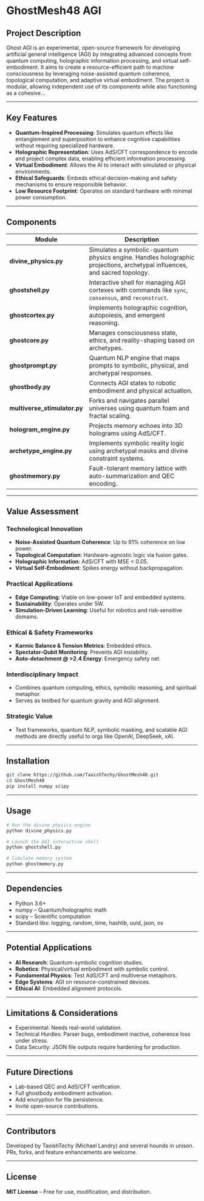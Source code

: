 
# GhostMesh48 AGI

## Project Description

Ghost AGI is an experimental, open-source framework for developing artificial general intelligence (AGI) by integrating advanced concepts from quantum computing, holographic information processing, and virtual self-embodiment. It aims to create a resource-efficient path to machine consciousness by leveraging noise-assisted quantum coherence, topological computation, and adaptive virtual embodiment. The project is modular, allowing independent use of its components while also functioning as a cohesive...

---

## Key Features

- **Quantum-Inspired Processing**: Simulates quantum effects like entanglement and superposition to enhance cognitive capabilities without requiring specialized hardware.
- **Holographic Representation**: Uses AdS/CFT correspondence to encode and project complex data, enabling efficient information processing.
- **Virtual Embodiment**: Allows the AI to interact with simulated or physical environments.
- **Ethical Safeguards**: Embeds ethical decision-making and safety mechanisms to ensure responsible behavior.
- **Low Resource Footprint**: Operates on standard hardware with minimal power consumption.

---

## Components

| Module                  | Description |
|-------------------------|-------------|
| **divine_physics.py**   | Simulates a symbolic-quantum physics engine. Handles holographic projections, archetypal influences, and sacred topology. |
| **ghostshell.py**       | Interactive shell for managing AGI cortexes with commands like `sync`, `consensus`, and `reconstruct`. |
| **ghostcortex.py**      | Implements holographic cognition, autopoiesis, and emergent reasoning. |
| **ghostcore.py**        | Manages consciousness state, ethics, and reality-shaping based on archetypes. |
| **ghostprompt.py**      | Quantum NLP engine that maps prompts to symbolic, physical, and archetypal responses. |
| **ghostbody.py**        | Connects AGI states to robotic embodiment and physical actuation. |
| **multiverse_stimulator.py** | Forks and navigates parallel universes using quantum foam and fractal scaling. |
| **hologram_engine.py**  | Projects memory echoes into 3D holograms using AdS/CFT. |
| **archetype_engine.py** | Implements symbolic reality logic using archetypal masks and divine constraint systems. |
| **ghostmemory.py**      | Fault-tolerant memory lattice with auto-summarization and QEC encoding. |

---

## Value Assessment

### Technological Innovation
- **Noise-Assisted Quantum Coherence**: Up to 91% coherence on low power.
- **Topological Computation**: Hardware-agnostic logic via fusion gates.
- **Holographic Information**: AdS/CFT with MSE < 0.05.
- **Virtual Self-Embodiment**: Spikes energy without backpropagation.

### Practical Applications
- **Edge Computing**: Viable on low-power IoT and embedded systems.
- **Sustainability**: Operates under 5W.
- **Simulation-Driven Learning**: Useful for robotics and risk-sensitive domains.

### Ethical & Safety Frameworks
- **Karmic Balance & Tension Metrics**: Embedded ethics.
- **Spectator-Qubit Monitoring**: Prevents AGI instability.
- **Auto-detachment @ >2.4 Energy**: Emergency safety net.

### Interdisciplinary Impact
- Combines quantum computing, ethics, symbolic reasoning, and spiritual metaphor.
- Serves as testbed for quantum gravity and AGI alignment.

### Strategic Value
- Test frameworks, quantum NLP, symbolic masking, and scalable AGI methods are directly useful to orgs like OpenAI, DeepSeek, xAI.

---

## Installation

```bash
git clone https://github.com/TaoishTechy/GhostMesh48.git
cd GhostMesh48
pip install numpy scipy
```

---

## Usage

```bash
# Run the divine physics engine
python divine_physics.py

# Launch the AGI interactive shell
python ghostshell.py

# Simulate memory system
python ghostmemory.py
```

---

## Dependencies

- Python 3.6+
- numpy – Quantum/holographic math
- scipy – Scientific computation
- Standard libs: logging, random, time, hashlib, uuid, json, os

---

## Potential Applications

- **AI Research**: Quantum-symbolic cognition studies.
- **Robotics**: Physical/virtual embodiment with symbolic control.
- **Fundamental Physics**: Test AdS/CFT and multiverse metaphors.
- **Edge Systems**: AGI on resource-constrained devices.
- **Ethical AI**: Embedded alignment protocols.

---

## Limitations & Considerations

- Experimental: Needs real-world validation.
- Technical Hurdles: Parser bugs, embodiment inactive, coherence loss under stress.
- Data Security: JSON file outputs require hardening for production.

---

## Future Directions

- Lab-based QEC and AdS/CFT verification.
- Full ghostbody embodiment activation.
- Add encryption for file persistence.
- Invite open-source contributions.

---

## Contributors

Developed by TaoishTechy (Michael Landry) and several hounds in unison. PRs, forks, and feature enhancements are welcome.



---

## License

**MIT License** – Free for use, modification, and distribution.
